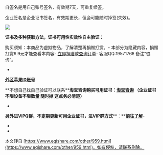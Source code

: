 自签名是用自己账号签名，有效期7天，可重复续签。

企业签名是企业证书签名，有效期更长，但会可能随时掉签(失效)。

![](https://www.eqishare.com/zb_users/upload/2024/06/202406021717339396551956.jpg)

**证书及多种获取方法，证书可用性实效性自主验证：**

购买须知：本商品为虚拟物品，了解清楚再捐赠打赏。-
本部分为隐藏内容，捐赠打赏9.9元才能查看本内容-
[立即捐赠](javascript:;)或[查询订单](https://www.eqishare.com/buys_query.html)-
客服QQ:19571768 备注“咨询”。

-

[**外区苹果ID账号**](https://www.eqishare.com/appleid.html)

**不想自己找自己验证可以联系****淘宝咨询购买可用证书：[淘宝咨询](https://eqishare.taobao.com/) **（企业证书不限设备不限数量 随时掉 这点务必清楚）****

-

**另外进VIPQ群，不定期更新可用企业证书，进VIP群方式****：**[**前往了解**](https://www.eqishare.com/vxvip.html)-

-

-

本文转自 [https://www.eqishare.com/other/959.html](https://www.eqishare.com/other/959.html)，如有侵权，请联系删除。